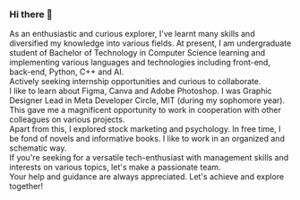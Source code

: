 ### Hi there 👋
As an enthusiastic and curious explorer, I've learnt many skills and diversified my knowledge into various fields. At present, I am undergraduate student of Bachelor of Technology in Computer Science learning and implementing various languages and technologies including front-end, back-end, Python, C++ and AI. <br>
Actively seeking internship opportunities and curious to collaborate.<br>
I like to learn about Figma, Canva and Adobe Photoshop. I was Graphic Designer Lead in Meta Developer Circle, MIT (during my sophomore year). This gave me a magnificent opportunity to work in cooperation with other colleagues on various projects. <br>
Apart from this, I explored stock marketing and psychology. In free time, I be fond of novels and informative books.
I like to work in an organized and schematic way.<br>
If you're seeking for a versatile tech-enthusiast with management skills and interests on various topics, let's make a passionate team.<br>
Your help and guidance are always appreciated. Let's achieve and explore together!
<!--
**chandan200209/chandan200209** is a ✨ _special_ ✨ repository because its `README.md` (this file) appears on your GitHub profile.

Here are some ideas to get you started:

- 🔭 I’m currently working on ...
- 🌱 I’m currently learning ...
- 👯 I’m looking to collaborate on ...
- 🤔 I’m looking for help with ...
- 💬 Ask me about ...
- 📫 How to reach me: ...
- 😄 Pronouns: ...
- ⚡ Fun fact: ...
